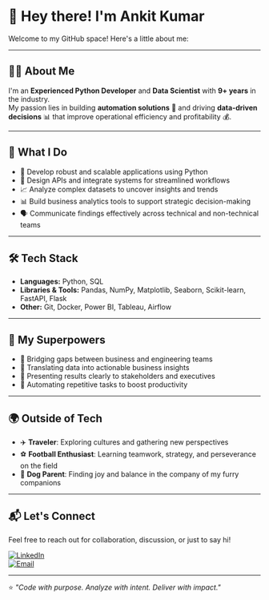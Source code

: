 # 👋 Hey there! I'm Ankit Kumar

Welcome to my GitHub space! Here's a little about me:

---

## 👨‍💻 About Me

I'm an **Experienced Python Developer** and **Data Scientist** with **9+ years** in the industry.  
My passion lies in building **automation solutions** 🤖 and driving **data-driven decisions** 📊 that improve operational efficiency and profitability 💰.

---

## 🧠 What I Do

- 🐍 Develop robust and scalable applications using Python
- 🔌 Design APIs and integrate systems for streamlined workflows
- 📈 Analyze complex datasets to uncover insights and trends
- 📊 Build business analytics tools to support strategic decision-making
- 🗣️ Communicate findings effectively across technical and non-technical teams

---

## 🛠️ Tech Stack

- **Languages:** Python, SQL  
- **Libraries & Tools:** Pandas, NumPy, Matplotlib, Seaborn, Scikit-learn, FastAPI, Flask  
- **Other:** Git, Docker, Power BI, Tableau, Airflow  

---

## 🧩 My Superpowers

- 🤝 Bridging gaps between business and engineering teams  
- 🧠 Translating data into actionable business insights  
- 📣 Presenting results clearly to stakeholders and executives  
- 🔄 Automating repetitive tasks to boost productivity

---

## 🌍 Outside of Tech

- ✈️ **Traveler**: Exploring cultures and gathering new perspectives  
- ⚽ **Football Enthusiast**: Learning teamwork, strategy, and perseverance on the field  
- 🐾 **Dog Parent**: Finding joy and balance in the company of my furry companions

---

## 📬 Let's Connect

Feel free to reach out for collaboration, discussion, or just to say hi!

[![LinkedIn](https://img.shields.io/badge/LinkedIn-blue?logo=linkedin)](https://www.linkedin.com/in/your-profile/)  
[![Email](https://img.shields.io/badge/Email-DarkRed?logo=gmail&logoColor=white)](mailto:your.email@example.com)

---

⭐ _"Code with purpose. Analyze with intent. Deliver with impact."_  
